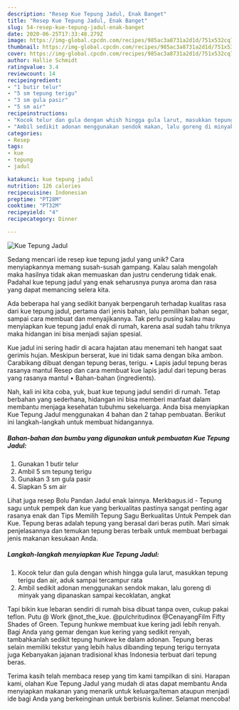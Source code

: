 ```yaml
---
description: "Resep Kue Tepung Jadul, Enak Banget"
title: "Resep Kue Tepung Jadul, Enak Banget"
slug: 54-resep-kue-tepung-jadul-enak-banget
date: 2020-06-25T17:33:48.279Z
image: https://img-global.cpcdn.com/recipes/985ac3a8731a2d1d/751x532cq70/kue-tepung-jadul-foto-resep-utama.jpg
thumbnail: https://img-global.cpcdn.com/recipes/985ac3a8731a2d1d/751x532cq70/kue-tepung-jadul-foto-resep-utama.jpg
cover: https://img-global.cpcdn.com/recipes/985ac3a8731a2d1d/751x532cq70/kue-tepung-jadul-foto-resep-utama.jpg
author: Hallie Schmidt
ratingvalue: 3.4
reviewcount: 14
recipeingredient:
- "1 butir telur"
- "5 sm tepung terigu"
- "3 sm gula pasir"
- "5 sm air"
recipeinstructions:
- "Kocok telur dan gula dengan whish hingga gula larut, masukkan tepung terigu dan air, aduk sampai tercampur rata"
- "Ambil sedikit adonan menggunakan sendok makan, lalu goreng di minyak yang dipanaskan sampai kecoklatan, angkat"
categories:
- Resep
tags:
- kue
- tepung
- jadul

katakunci: kue tepung jadul 
nutrition: 126 calories
recipecuisine: Indonesian
preptime: "PT28M"
cooktime: "PT32M"
recipeyield: "4"
recipecategory: Dinner

---
```



![Kue Tepung Jadul](https://img-global.cpcdn.com/recipes/985ac3a8731a2d1d/751x532cq70/kue-tepung-jadul-foto-resep-utama.jpg)

Sedang mencari ide resep kue tepung jadul yang unik? Cara menyiapkannya memang susah-susah gampang. Kalau salah mengolah maka hasilnya tidak akan memuaskan dan justru cenderung tidak enak. Padahal kue tepung jadul yang enak seharusnya punya aroma dan rasa yang dapat memancing selera kita.

Ada beberapa hal yang sedikit banyak berpengaruh terhadap kualitas rasa dari kue tepung jadul, pertama dari jenis bahan, lalu pemilihan bahan segar, sampai cara membuat dan menyajikannya. Tak perlu pusing kalau mau menyiapkan kue tepung jadul enak di rumah, karena asal sudah tahu triknya maka hidangan ini bisa menjadi sajian spesial.

Kue jadul ini sering hadir di acara hajatan atau menemani teh hangat saat gerimis hujan. Meskipun berserat, kue ini tidak sama dengan bika ambon. Carabikang dibuat dengan tepung beras, terigu. • Lapis jadul tepung beras rasanya mantul Resep dan cara membuat kue lapis jadul dari tepung beras yang rasanya mantul • Bahan-bahan (ingredients).


Nah, kali ini kita coba, yuk, buat kue tepung jadul sendiri di rumah. Tetap berbahan yang sederhana, hidangan ini bisa memberi manfaat dalam membantu menjaga kesehatan tubuhmu sekeluarga. Anda bisa menyiapkan Kue Tepung Jadul menggunakan 4 bahan dan 2 tahap pembuatan. Berikut ini langkah-langkah untuk membuat hidangannya.

<!--inarticleads1-->

##### Bahan-bahan dan bumbu yang digunakan untuk pembuatan Kue Tepung Jadul:

1. Gunakan 1 butir telur
1. Ambil 5 sm tepung terigu
1. Gunakan 3 sm gula pasir
1. Siapkan 5 sm air


Lihat juga resep Bolu Pandan Jadul enak lainnya. Merkbagus.id - Tepung sagu untuk pempek dan kue yang berkualitas pastinya sangat penting agar rasanya enak dan Tips Memilih Tepung Sagu Berkualitas Untuk Pempek dan Kue. Tepung beras adalah tepung yang berasal dari beras putih. Mari simak penjelasannya dan temukan tepung beras terbaik untuk membuat berbagai jenis makanan kesukaan Anda. 

<!--inarticleads2-->

##### Langkah-langkah menyiapkan Kue Tepung Jadul:

1. Kocok telur dan gula dengan whish hingga gula larut, masukkan tepung terigu dan air, aduk sampai tercampur rata
1. Ambil sedikit adonan menggunakan sendok makan, lalu goreng di minyak yang dipanaskan sampai kecoklatan, angkat


Tapi bikin kue lebaran sendiri di rumah bisa dibuat tanpa oven, cukup pakai teflon. Putu @ Work @not_the_kue. @pulchritudinox @CenayangFilm Fifty Shades of Green. Tepung hunkwe membuat kue kering jadi lebih renyah. Bagi Anda yang gemar dengan kue kering yang sedikit renyah, tambahkanlah sedikit tepung hunkwe ke dalam adonan. Tepung beras selain memiliki tekstur yang lebih halus dibanding tepung terigu ternyata juga Kebanyakan jajanan tradisional khas Indonesia terbuat dari tepung beras. 

Terima kasih telah membaca resep yang tim kami tampilkan di sini. Harapan kami, olahan Kue Tepung Jadul yang mudah di atas dapat membantu Anda menyiapkan makanan yang menarik untuk keluarga/teman ataupun menjadi ide bagi Anda yang berkeinginan untuk berbisnis kuliner. Selamat mencoba!
